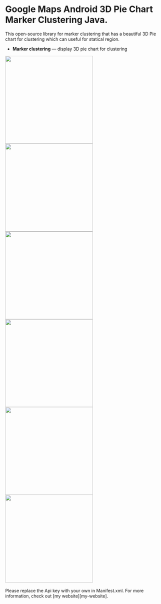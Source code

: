 # Google Maps Android 3D Pie Chart Marker Clustering Java.

This open-source library for marker clustering that has a beautiful 3D Pie chart for clustering which can useful for statical region.


- **Marker clustering** — display 3D pie chart for clustering

<div>
<img src="http://imgh.us/1_4007.jpg" width="280">
<img src="http://imgh.us/2_804.png" width="280">
<img src="http://imgh.us/3_2414.jpg" width="280">
</div>
<div>
<img src="http://imgh.us/4_2144.jpg" width="280">
<img src="http://imgh.us/5_1948.jpg" width="280">
<img src="http://imgh.us/6_1791.jpg" width="280">
</div>

<br/>
Please replace the Api key with your own in Manifest.xml. For more information, check out [my website][my-website].

[my-website]: http://www.aminyazdanpanah.com
